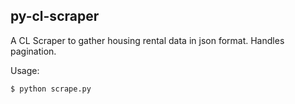 ## py-cl-scraper
A CL Scraper to gather housing rental data in json format. Handles pagination.

Usage:
```
$ python scrape.py
```
